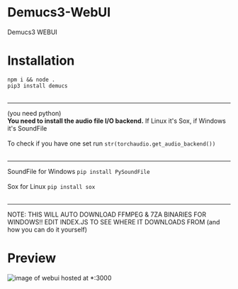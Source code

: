 # Demucs3-WebUI
Demucs3 WEBUI<br />

# Installation
```npm i && node .```<br />
```pip3 install demucs```<br /><br /><hr />
(you need python)<br />
**You need to install the audio file I/O backend.** If Linux it's Sox, if Windows it's SoundFile
<br /><br />
To check if you have one set run ```str(torchaudio.get_audio_backend())```
<br /><br /><hr />
SoundFile for Windows ```pip install PySoundFile```
<br /><br />
Sox for Linux ```pip install sox```
<br /><br />
<hr />
NOTE: THIS WILL AUTO DOWNLOAD FFMPEG & 7ZA BINARIES FOR WINDOWS!! EDIT INDEX.JS TO SEE WHERE IT DOWNLOADS FROM (and how you can do it yourself)

# Preview
![image of webui hosted at *:3000](https://github.com/tonumber/Demucs3-WebUI/raw/main/Screenshot%202022-10-19%20203010.png)
